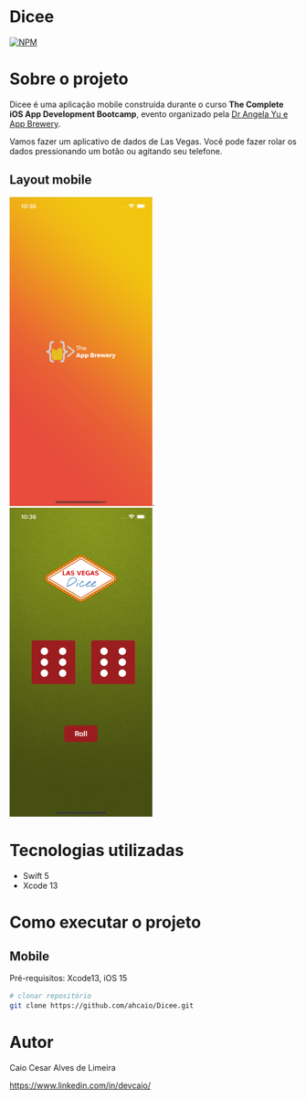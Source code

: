 # Dicee 
[![NPM](https://img.shields.io/npm/l/react)](https://github.com/ahcaio/Dicee/blob/main/license) 

# Sobre o projeto

Dicee é uma aplicação mobile construída durante o curso **The Complete iOS App Development Bootcamp**, evento organizado pela [Dr Angela Yu e App Brewery](https://appbrewery.com/ "Site da App Brewery").

Vamos fazer um aplicativo de dados de Las Vegas. Você pode fazer rolar os dados pressionando um botão ou agitando seu telefone.

## Layout mobile
<img src="https://github.com/ahcaio/Dicee/blob/main/Dicee/assets/Simulator%20Screen%20Shot%20-%20iPhone%2013%20-%202022-07-15%20at%2010.36.33.png" width="250px" />. <img src="https://github.com/ahcaio/Dicee/blob/main/Dicee/assets/Simulator%20Screen%20Shot%20-%20iPhone%2013%20-%202022-07-15%20at%2010.36.42.png" width="250px" />

# Tecnologias utilizadas
- Swift 5
- Xcode 13

# Como executar o projeto

## Mobile
Pré-requisitos: Xcode13, iOS 15

```bash
# clonar repositório
git clone https://github.com/ahcaio/Dicee.git
```

# Autor

Caio Cesar Alves de Limeira

https://www.linkedin.com/in/devcaio/
